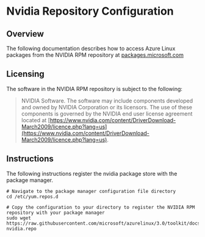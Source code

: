 # Nvidia Repository Configuration

## Overview
The following documentation describes how to access Azure Linux packages from the NVIDIA RPM repository at [packages.microsoft.com](https://packages.microsoft.com/azurelinux/3.0/prod/nvidia/)

## Licensing
The software in the NVIDIA RPM repository is subject to the following:

> NVIDIA Software. The software may include components developed and owned by NVIDIA Corporation or its licensors. The use of these components is governed by the NVIDIA end user license agreement located at [https://www.nvidia.com/content/DriverDownload-March2009/licence.php?lang=us](https://www.nvidia.com/content/DriverDownload-March2009/licence.php?lang=us). 

## Instructions
The following instructions register the nvidia package store with the package manager.
```ls
# Navigate to the package manager configuration file directory
cd /etc/yum.repos.d

# Copy the configuration to your directory to register the NVIDIA RPM repository with your package manager
sudo wget https://raw.githubusercontent.com/microsoft/azurelinux/3.0/toolkit/docs/nvidia/mariner-nvidia.repo
```
